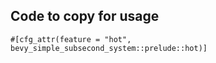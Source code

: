 ##  Code to copy for usage

```
#[cfg_attr(feature = "hot", bevy_simple_subsecond_system::prelude::hot)]
```
